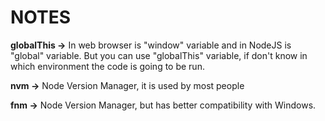 # NOTES
<strong>globalThis -></strong> In web browser is "window" variable and in NodeJS is "global" variable. But you can use "globalThis" variable, if don't know in which environment the code is going to be run.

<strong>nvm -></strong> Node Version Manager, it is used by most people

<strong>fnm -></strong> Node Version Manager, but has better compatibility with Windows.
